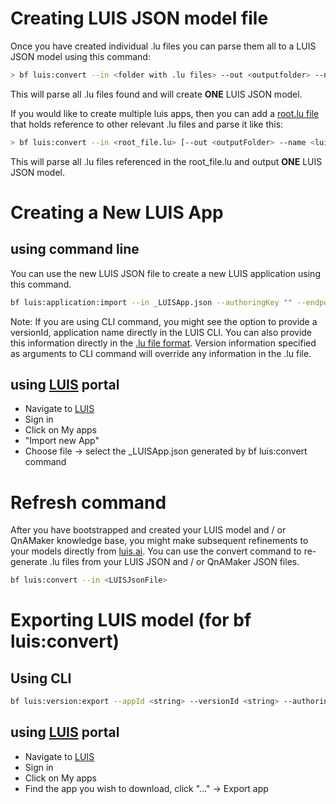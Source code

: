 # Creating LUIS JSON model file

Once you have created individual .lu files you can parse them all to a LUIS JSON model using this command: 
```bash
> bf luis:convert --in <folder with .lu files> --out <outputfolder> --name <luisAppName> --culture <luisAppCulture>]
```

This will parse all .lu files found and will create **ONE** LUIS JSON model. 

If you would like to create multiple luis apps, then you can add a [root.lu file](./lu-file-format.md#External-references) that holds reference to other relevant .lu files and parse it like this: 

```bash
> bf luis:convert --in <root_file.lu> [--out <outputFolder> --name <luisAppName> --culture <luisAppCulture>]
```

This will parse all .lu files referenced in the root_file.lu and output **ONE** LUIS JSON model. 

# Creating a New LUIS App

## using command line 
You can use the new LUIS JSON file to create a new LUIS application using this command.
```bash
bf luis:application:import --in _LUISApp.json --authoringKey "" --endpoint ""
```
Note: If you are using CLI command, you might see the option to provide a versionId, application name directly in the LUIS CLI. You can also provide this information directly in the [.lu file format](./lu-file-format.md#Model-description). Version information specified as arguments to CLI command will override any information in the .lu file. 

## using [LUIS](http://luis.ai) portal
- Navigate to [LUIS](http://luis.ai)
- Sign in
- Click on My apps
- "Import new App"
- Choose file -> select the _LUISApp.json generated by bf luis:convert command

# Refresh command
After you have bootstrapped and created your LUIS model and / or QnAMaker knowledge base, you might make subsequent refinements to your models directly from [luis.ai](https://luis.ai/). You can use the convert command to re-generate .lu files from your LUIS JSON and / or QnAMaker JSON files.  

```bash
bf luis:convert --in <LUISJsonFile>
```

# Exporting LUIS model (for bf luis:convert)
## Using CLI
```bash
bf luis:version:export --appId <string> --versionId <string> --authoringKey <key>
```
## using [LUIS](http://luis.ai) portal
- Navigate to [LUIS](http://luis.ai)
- Sign in
- Click on My apps
- Find the app you wish to download, click "..." -> Export app



